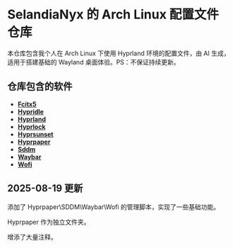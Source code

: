 # SelandiaNyx 的 Arch Linux 配置文件仓库

本仓库包含我个人在 Arch Linux 下使用 Hyprland 环境的配置文件，由 AI 生成，适用于搭建基础的 Wayland 桌面体验。PS：不保证持续更新。

## 仓库包含的软件

* **[Fcitx5](https://github.com/fcitx/fcitx5)**
* **[Hypridle](https://github.com/hyprwm/hypridle)**
* **[Hyprland](https://github.com/hyprwm/Hyprland)**
* **[Hyprlock](https://github.com/hyprwm/hyprlock)**
* **[Hyprsunset](https://github.com/hyprwm/hyprsunset)**
* **[Hyprpaper](https://github.com/hyprwm/hyprpaper)**
* **[Sddm](https://github.com/sddm/sddm)**
* **[Waybar](https://github.com/Alexays/Waybar)**
* **[Wofi](https://hg.sr.ht/~scoopta/wofi)**

## 2025-08-19 更新

添加了 Hyprpaper\SDDM\Waybar\Wofi 的管理脚本，实现了一些基础功能。

Hyprpaper 作为独立文件夹。

增添了大量注释。
